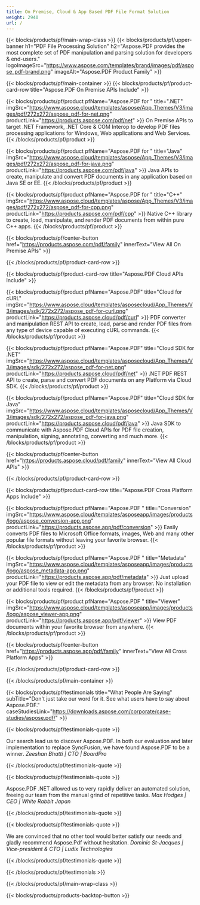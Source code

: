 ```yaml
---
title: On Premise, Cloud & App Based PDF File Format Solution 
weight: 2940
url: /
---
```


{{< blocks/products/pf/main-wrap-class >}}
{{< blocks/products/pf/upper-banner h1="PDF File Processing Solution" h2="Aspose.PDF provides the most complete set of PDF manipulation and parsing solution for developers & end-users." logoImageSrc="https://www.aspose.com/templates/brand/images/pdf/aspose_pdf-brand.png" imageAlt="Aspose.PDF Product Family" >}}

{{< blocks/products/pf/main-container >}}
{{< blocks/products/pf/product-card-row title="Aspose.PDF On Premise APIs Include" >}}

{{< blocks/products/pf/product pfName="Aspose.PDF for " title=".NET" imgSrc="https://www.aspose.cloud/templates/aspose/App_Themes/V3/images/pdf/272x272/aspose_pdf-for-net.png" productLink="https://products.aspose.com/pdf/net" >}}
On Premise APIs to target .NET Framework, .NET Core & COM Interop to develop PDF files processing applications for Windows, Web applications and Web Services.
{{< /blocks/products/pf/product >}}

{{< blocks/products/pf/product pfName="Aspose.PDF for " title="Java" imgSrc="https://www.aspose.cloud/templates/aspose/App_Themes/V3/images/pdf/272x272/aspose_pdf-for-java.png" productLink="https://products.aspose.com/pdf/java" >}}
Java APIs to create, manipulate and convert PDF documents in any application based on Java SE or EE.
{{< /blocks/products/pf/product >}}

{{< blocks/products/pf/product pfName="Aspose.PDF for " title="C++" imgSrc="https://www.aspose.cloud/templates/aspose/App_Themes/V3/images/pdf/272x272/aspose_pdf-for-cpp.png" productLink="https://products.aspose.com/pdf/cpp" >}}
Native C++ library to create, load, manipulate, and render PDF documents from within pure C++ apps.
{{< /blocks/products/pf/product >}}

{{< blocks/products/pf/center-button href="https://products.aspose.com/pdf/family" innerText="View All On Premise APIs" >}}

{{< /blocks/products/pf/product-card-row >}}

{{< blocks/products/pf/product-card-row title="Aspose.PDF Cloud APIs Include" >}}

{{< blocks/products/pf/product pfName="Aspose.PDF" title="Cloud for cURL" imgSrc="https://www.aspose.cloud/templates/asposecloud/App_Themes/V3/images/sdk/272x272/aspose_pdf-for-curl.png" productLink="https://products.aspose.cloud/pdf/curl" >}}
PDF converter and manipulation REST API to create, load, parse and render PDF files from any type of device capable of executing cURL commands.
{{< /blocks/products/pf/product >}}

{{< blocks/products/pf/product pfName="Aspose.PDF" title="Cloud SDK for .NET" imgSrc="https://www.aspose.cloud/templates/asposecloud/App_Themes/V3/images/sdk/272x272/aspose_pdf-for-net.png" productLink="https://products.aspose.cloud/pdf/net" >}}
.NET PDF REST API to create, parse and convert PDF documents on any Platform via Cloud SDK.
{{< /blocks/products/pf/product >}}

{{< blocks/products/pf/product pfName="Aspose.PDF" title="Cloud SDK for Java" imgSrc="https://www.aspose.cloud/templates/asposecloud/App_Themes/V3/images/sdk/272x272/aspose_pdf-for-java.png" productLink="https://products.aspose.cloud/pdf/java" >}}
 Java SDK to communicate with Aspose.PDF Cloud APIs for PDF file creation, manipulation, signing, annotating, converting and much more.
{{< /blocks/products/pf/product >}}

{{< blocks/products/pf/center-button href="https://products.aspose.cloud/pdf/family" innerText="View All Cloud APIs" >}}

{{< /blocks/products/pf/product-card-row >}}

{{< blocks/products/pf/product-card-row title="Aspose.PDF Cross Platform Apps Include" >}}

{{< blocks/products/pf/product pfName="Aspose.PDF " title="Conversion" imgSrc="https://www.aspose.cloud/templates/asposeapp/images/products/logo/aspose_conversion-app.png" productLink="https://products.aspose.app/pdf/conversion" >}}
Easily converts PDF files to Microsoft Office formats, images, Web and many other popular file formats without leaving your favorite browser.
{{< /blocks/products/pf/product >}}

{{< blocks/products/pf/product pfName="Aspose.PDF " title="Metadata" imgSrc="https://www.aspose.cloud/templates/asposeapp/images/products/logo/aspose_metadata-app.png" productLink="https://products.aspose.app/pdf/metadata" >}}
Just upload your PDF file to view or edit the metadata from any browser. No installation or additional tools required. 
{{< /blocks/products/pf/product >}}

{{< blocks/products/pf/product pfName="Aspose.PDF " title="Viewer" imgSrc="https://www.aspose.cloud/templates/asposeapp/images/products/logo/aspose_viewer-app.png" productLink="https://products.aspose.app/pdf/viewer" >}}
View PDF documents within your favorite browser from anywhere.
{{< /blocks/products/pf/product >}}

{{< blocks/products/pf/center-button href="https://products.aspose.app/pdf/family" innerText="View All Cross Platform Apps" >}}

{{< /blocks/products/pf/product-card-row >}}

{{< /blocks/products/pf/main-container >}}

{{< blocks/products/pf/testimonials title="What People Are Saying" subTitle="Don't just take our word for it. See what users have to say about Aspose.PDF." caseStudiesLink="https://downloads.aspose.com/corporate/case-studies/aspose.pdf/" >}}

{{< blocks/products/pf/testimonials-quote >}}
<p class="first">
 Our search lead us to discover Aspose.PDF. In both our evaluation and later implementation to replace SyncFusion, we have found Aspose.PDF to be a winner.
 <em>
  Zeeshan Bhatti | CTO | BoardPro
 </em>
</p>

{{< /blocks/products/pf/testimonials-quote >}}

{{< blocks/products/pf/testimonials-quote >}}
<p class="second">
 Aspose.PDF .NET allowed us to very rapidly deliver an automated solution, freeing our team from the manual grind of repetitive tasks.
 <em>
  Max Hodges | CEO | White Rabbit Japan
 </em>
</p>

{{< /blocks/products/pf/testimonials-quote >}}

{{< blocks/products/pf/testimonials-quote >}}
<p class="third">
 We are convinced that no other tool would better satisfy our needs and gladly recommend Aspose.Pdf without hesitation.
 <em>
  Dominic St-Jacques | Vice-president &amp; CTO | Ludix Technologies
 </em>
</p>

{{< /blocks/products/pf/testimonials-quote >}}

{{< /blocks/products/pf/testimonials >}}

{{< /blocks/products/pf/main-wrap-class >}}

{{< blocks/products/products-backtop-button >}}